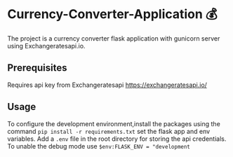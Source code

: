 # Currency-Converter-Application 💰

The project is a currency converter flask application with gunicorn server using Exchangeratesapi.io.

## Prerequisites

Requires api key from Exchangeratesapi https://exchangeratesapi.io/

## Usage

To configure the development environment,install the packages using the command ```pip install -r requirements.txt``` set the flask app and env variables. 
Add a ```.env``` file in the root directory for storing the api credentials. 
<br>
To unable the debug mode use ```$env:FLASK_ENV = "development```


